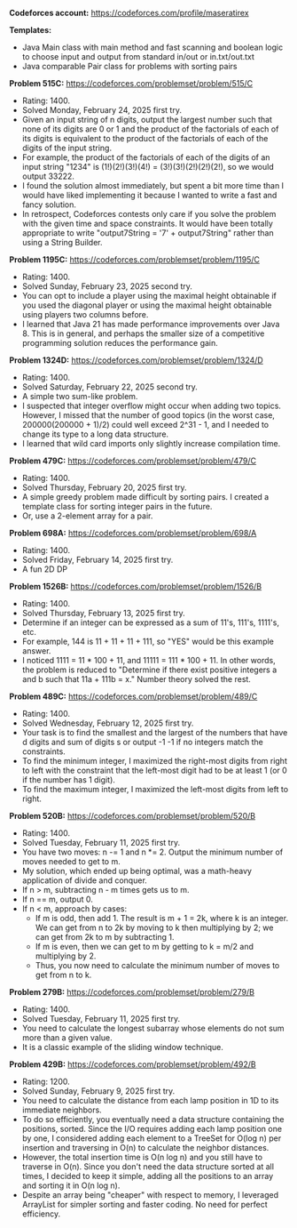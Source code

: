 **Codeforces account:** https://codeforces.com/profile/maseratirex

**Templates:**
* Java Main class with main method and fast scanning and boolean logic to choose input and output from standard in/out or in.txt/out.txt
* Java comparable Pair class for problems with sorting pairs


**Problem 515C:** https://codeforces.com/problemset/problem/515/C
* Rating: 1400.
* Solved Monday, February 24, 2025 first try.
* Given an input string of n digits, output the largest number such that none of its digits are 0 or 1 and the product of the factorials of each of its digits is equivalent to the product of the factorials of each of the digits of the input string.
* For example, the product of the factorials of each of the digits of an input string "1234" is (1!)(2!)(3!)(4!) = (3!)(3!)(2!)(2!)(2!), so we would output 33222.
* I found the solution almost immediately, but spent a bit more time than I would have liked implementing it because I wanted to write a fast and fancy solution.
* In retrospect, Codeforces contests only care if you solve the problem with the given time and space constraints. It would have been totally appropriate to write "output7String = '7' + output7String" rather than using a String Builder.

**Problem 1195C:** https://codeforces.com/problemset/problem/1195/C
* Rating: 1400.
* Solved Sunday, February 23, 2025 second try.
* You can opt to include a player using the maximal height obtainable if you used the diagonal player or using the maximal height obtainable using players two columns before.
* I learned that Java 21 has made performance improvements over Java 8. This is in general, and perhaps the smaller size of a competitive programming solution reduces the performance gain.

**Problem 1324D:** https://codeforces.com/problemset/problem/1324/D
* Rating: 1400.
* Solved Saturday, February 22, 2025 second try.
* A simple two sum-like problem.
* I suspected that integer overflow might occur when adding two topics. However, I missed that the number of good topics (in the worst case, 200000(200000 + 1)/2) could well exceed 2^31 - 1, and I needed to change its type to a long data structure.
* I learned that wild card imports only slightly increase compilation time.

**Problem 479C:** https://codeforces.com/problemset/problem/479/C
* Rating: 1400.
* Solved Thursday, February 20, 2025 first try.
* A simple greedy problem made difficult by sorting pairs. I created a template class for sorting integer pairs in the future.
* Or, use a 2-element array for a pair.

**Problem 698A:** https://codeforces.com/problemset/problem/698/A
* Rating: 1400.
* Solved Friday, February 14, 2025 first try.
* A fun 2D DP

**Problem 1526B:** https://codeforces.com/problemset/problem/1526/B
* Rating: 1400.
* Solved Thursday, February 13, 2025 first try.
* Determine if an integer can be expressed as a sum of 11's, 111's, 1111's, etc.
* For example, 144 is 11 + 11 + 11 + 111, so "YES" would be this example answer.
* I noticed 1111 = 11 * 100 + 11, and 11111 = 111 * 100 + 11. In other words, the problem is reduced to "Determine if there exist positive integers a and b such that 11a + 111b = x." Number theory solved the rest.

**Problem 489C:** https://codeforces.com/problemset/problem/489/C
* Rating: 1400.
* Solved Wednesday, February 12, 2025 first try.
* Your task is to find the smallest and the largest of the numbers that have d digits and sum of digits s or output -1 -1 if no integers match the constraints.
* To find the minimum integer, I maximized the right-most digits from right to left with the constraint that the left-most digit had to be at least 1 (or 0 if the number has 1 digit).
* To find the maximum integer, I maximized the left-most digits from left to right.

**Problem 520B:** https://codeforces.com/problemset/problem/520/B
* Rating: 1400.
* Solved Tuesday, February 11, 2025 first try.
* You have two moves: n -= 1 and n *= 2. Output the minimum number of moves needed to get to m.
* My solution, which ended up being optimal, was a math-heavy application of divide and conquer.
* If n > m, subtracting n - m times gets us to m.
* If n == m, output 0.
* If n < m, approach by cases:
  * If m is odd, then add 1. The result is m + 1 = 2k, where k is an integer. We can get from n to 2k by moving to k then multiplying by 2; we can get from 2k to m by subtracting 1.
  * If m is even, then we can get to m by getting to k = m/2 and multiplying by 2.
  * Thus, you now need to calculate the minimum number of moves to get from n to k.

**Problem 279B:** https://codeforces.com/problemset/problem/279/B
* Rating: 1400.
* Solved Tuesday, February 11, 2025 first try.
* You need to calculate the longest subarray whose elements do not sum more than a given value.
* It is a classic example of the sliding window technique.

**Problem 429B:** https://codeforces.com/problemset/problem/492/B
* Rating: 1200.
* Solved Sunday, February 9, 2025 first try.
* You need to calculate the distance from each lamp position in 1D to its immediate neighbors.
* To do so efficiently, you eventually need a data structure containing the positions, sorted. Since the I/O requires adding each lamp position one by one, I considered adding each element to a TreeSet for O(log n) per insertion and traversing in O(n) to calculate the neighbor distances.
* However, the total insertion time is O(n log n) and you still have to traverse in O(n). Since you don't need the data structure sorted at all times, I decided to keep it simple, adding all the positions to an array and sorting it in O(n log n).
* Despite an array being "cheaper" with respect to memory, I leveraged ArrayList for simpler sorting and faster coding. No need for perfect efficiency.
